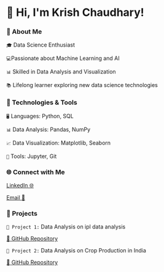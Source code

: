 # 👋 Hi, I'm Krish Chaudhary!

### 🌟 About Me
 `🎓` Data Science Enthusiast

 `💻`Passionate about Machine Learning and AI

 `📊` Skilled in Data Analysis and Visualization

 `📚` Lifelong learner exploring new data science technologies

### 🔧 Technologies & Tools

 `🖥️` Languages: Python, SQL

 `📊` Data Analysis: Pandas, NumPy

 `📈` Data Visualization: Matplotlib, Seaborn

 `🔧` Tools: Jupyter, Git

### 🌐 Connect with Me
[LinkedIn 🌐](https://www.linkedin.com/in/krish-chaudhary/)

[Email 📧](krishchauhdary@816@gmail.com)

### 📂 Projects
`📌 Project 1:` Data Analysis on  ipl data analysis

[🔗 GitHub Repository](https://github.com/krish1440/ipl_analysis)

`📌 Project 2:` Data Analysis on  Crop Production in India

[🔗 GitHub Repository](https://github.com/krish1440/Crop-Production-Analysis-)

